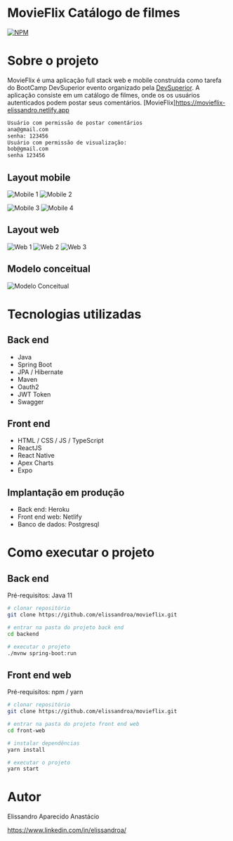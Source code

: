 # MovieFlix Catálogo de filmes
[![NPM](https://img.shields.io/npm/l/react)](https://github.com/elissandroa/movieflix/blob/main/LICENSE) 

# Sobre o projeto



MovieFlix é uma aplicação full stack web e mobile construída como tarefa do BootCamp DevSuperior evento organizado pela [DevSuperior](https://devsuperior.com "Site da DevSuperior").
A aplicação consiste em um catálogo de filmes, onde os os usuários autenticados podem postar seus comentários.
[MovieFlix]https://movieflix-elissandro.netlify.app

```bash
Usuário com permissão de postar comentários 
ana@gmail.com
senha: 123456
Usuário com permissão de visualização: 
bob@gmail.com
senha 123456
````

## Layout mobile
![Mobile 1](https://github.com/elissandroa/assets/blob/main/assets/movieflix/movieflix-login-iphon1.png) ![Mobile 2](https://github.com/elissandroa/assets/blob/main/assets/movieflix/movieflix-iphonelogin.png)

![Mobile 3](https://github.com/elissandroa/assets/blob/main/assets/movieflix/movieflix-iphone-listagemdefilmes.png) ![Mobile 4](https://github.com/elissandroa/assets/blob/main/assets/movieflix/movieflix-iphonedetalhesdofilme.png)

## Layout web

![Web 1](https://github.com/elissandroa/assets/blob/main/assets/movieflix/movieflix-weblogin.png)
![Web 2](https://github.com/elissandroa/assets/blob/main/assets/movieflix/movieflix-webcatalogo.png)
![Web 3](https://github.com/elissandroa/assets/blob/main/assets/movieflix/movieflix-webdetalhes.png)


## Modelo conceitual
![Modelo Conceitual](https://github.com/elissandroa/assets/blob/main/assets/movieflix/modeloconceitualmovieflix.png)

# Tecnologias utilizadas
## Back end
- Java
- Spring Boot
- JPA / Hibernate
- Maven
- Oauth2
- JWT Token
- Swagger
## Front end
- HTML / CSS / JS / TypeScript
- ReactJS
- React Native
- Apex Charts
- Expo
## Implantação em produção
- Back end: Heroku
- Front end web: Netlify
- Banco de dados: Postgresql

# Como executar o projeto

## Back end
Pré-requisitos: Java 11

```bash
# clonar repositório
git clone https://github.com/elissandroa/movieflix.git

# entrar na pasta do projeto back end
cd backend

# executar o projeto
./mvnw spring-boot:run
```

## Front end web
Pré-requisitos: npm / yarn

```bash
# clonar repositório
git clone https://github.com/elissandroa/movieflix.git

# entrar na pasta do projeto front end web
cd front-web

# instalar dependências
yarn install

# executar o projeto
yarn start
```

# Autor

Elissandro Aparecido Anastácio

https://www.linkedin.com/in/elissandroa/

